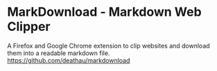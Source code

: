 # MarkDownload - Markdown Web Clipper
A Firefox and Google Chrome extension to clip websites and download them into a readable markdown file.
https://github.com/deathau/markdownload
